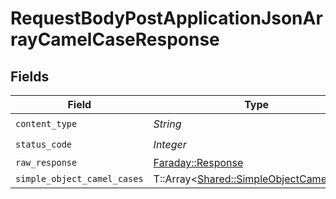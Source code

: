 # RequestBodyPostApplicationJsonArrayCamelCaseResponse


## Fields

| Field                                                                                   | Type                                                                                    | Required                                                                                | Description                                                                             |
| --------------------------------------------------------------------------------------- | --------------------------------------------------------------------------------------- | --------------------------------------------------------------------------------------- | --------------------------------------------------------------------------------------- |
| `content_type`                                                                          | *String*                                                                                | :heavy_check_mark:                                                                      | N/A                                                                                     |
| `status_code`                                                                           | *Integer*                                                                               | :heavy_check_mark:                                                                      | N/A                                                                                     |
| `raw_response`                                                                          | [Faraday::Response](https://www.rubydoc.info/gems/faraday/Faraday/Response)             | :heavy_minus_sign:                                                                      | N/A                                                                                     |
| `simple_object_camel_cases`                                                             | T::Array<[Shared::SimpleObjectCamelCase](../../models/shared/simpleobjectcamelcase.md)> | :heavy_minus_sign:                                                                      | OK                                                                                      |